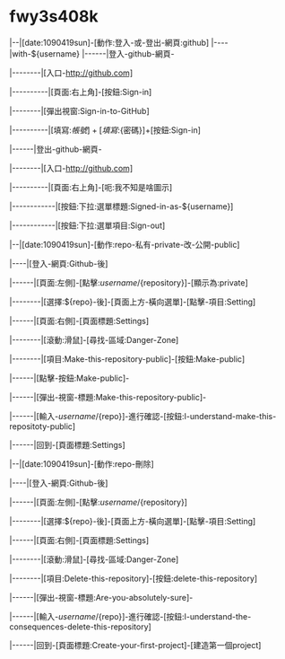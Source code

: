 # fwy3s408k
|--|[date:1090419sun]-[動作:登入-或-登出-網頁:github]
|----|with-${username}
|------|登入-github-網頁-

|--------|[入口-http://github.com]

|----------|[頁面:右上角]-[按鈕:Sign-in]

|--------|[彈出視窗:Sign-in-to-GitHub]

|----------|[填寫:${帳號}]+[填寫:${密碼}]+[按鈕:Sign-in]

|------|登出-github-網頁-

|--------|[入口-http://github.com]

|----------|[頁面:右上角]-[呃:我不知是啥圖示]

|------------|[按鈕:下拉:選單標題:Signed-in-as-${username}]

|------------|[按鈕:下拉:選單項目:Sign-out]

|--|[date:1090419sun]-[動作:repo-私有-private-改-公開-public]

|----|[登入-網頁:Github-後]

|------|[頁面:左側]-[點擊:${username}/${repository}]-[顯示為:private]

|--------|[選擇:${repo}-後]-[頁面上方-橫向選單]-[點擊-項目:Setting]

|------|[頁面:右側]-[頁面標題:Settings]

|--------|[滾動:滑鼠]-[尋找-區域:Danger-Zone]

|--------|[項目:Make-this-repository-public]-[按鈕:Make-public]

|------|[點擊-按鈕:Make-public]-

|------|[彈出-視窗-標題:Make-this-repository-public]-

|------|[輸入-${username}/${repo}]-進行確認-[按鈕:I-understand-make-this-repositoty-public]

|------|回到-[頁面標題:Settings]

|--|[date:1090419sun]-[動作:repo-刪除]

|----|[登入-網頁:Github-後]

|------|[頁面:左側]-[點擊:${username}/${repository}]

|--------|[選擇:${repo}-後]-[頁面上方-橫向選單]-[點擊-項目:Setting]

|------|[頁面:右側]-[頁面標題:Settings]

|--------|[滾動:滑鼠]-[尋找-區域:Danger-Zone]

|--------|[項目:Delete-this-repository]-[按鈕:delete-this-repository]

|------|[彈出-視窗-標題:Are-you-absolutely-sure]-

|------|[輸入-${username}/${repo}]-進行確認-[按鈕:I-understand-the-consequences-delete-this-repository]

|------|回到-[頁面標題:Create-your-first-project]-[建造第一個project]

